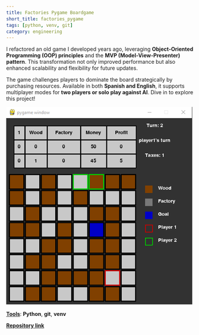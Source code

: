 ```yaml
---
title: Factories Pygame Boardgame
short_title: factories_pygame
tags: [python, venv, git]
category: engineering
---
```


I refactored an old game I developed years ago, leveraging **Object-Oriented Programming (OOP) principles** and the **MVP (Model-View-Presenter) pattern**. This transformation not only improved performance but also enhanced scalability and flexibility for future updates.

The game challenges players to dominate the board strategically by purchasing resources. Available in both **Spanish and English**, it supports multiplayer modes for **two players or solo play against AI**. Dive in to explore this project!

<img src="assets/images/factories_pygame_boardgame.png?raw=true"/>

<u><b>Tools</b></u>: **Python**, **git**, **venv**

<strong>[Repository link](https://github.com/AlmudenaZhou/Factories-PygameBoardGame)</strong>
